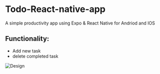 # Todo-React-native-app
A simple productivity app using Expo &amp; React Native for Andriod and IOS

## Functionality: 

* Add new task
* delete completed task

![Design](https://user-images.githubusercontent.com/64664405/123321561-08083e00-d52b-11eb-8fd5-b42a368146db.png)
